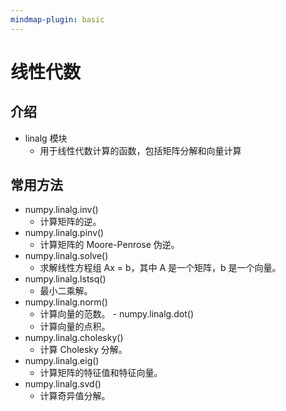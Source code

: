 ```yaml
---
mindmap-plugin: basic
---
```

# 线性代数
## 介绍
- linalg 模块
	- 用于线性代数计算的函数，包括矩阵分解和向量计算

## 常用方法
- numpy.linalg.inv()
	- 计算矩阵的逆。
- numpy.linalg.pinv()
	- 计算矩阵的 Moore-Penrose 伪逆。
- numpy.linalg.solve()
	- 求解线性方程组 Ax = b，其中 A 是一个矩阵，b 是一个向量。
- numpy.linalg.lstsq()
	- 最小二乘解。
- numpy.linalg.norm()
	- 计算向量的范数。 - numpy.linalg.dot()
	- 计算向量的点积。
- numpy.linalg.cholesky()
	- 计算 Cholesky 分解。
- numpy.linalg.eig()
	- 计算矩阵的特征值和特征向量。 
- numpy.linalg.svd()
	- 计算奇异值分解。
